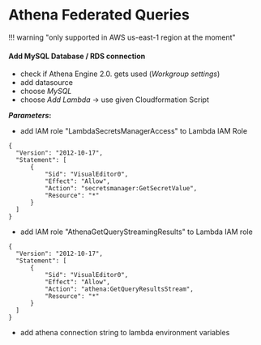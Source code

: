 # Athena Federated Queries

!!! warning "only supported in AWS us-east-1 region at the moment"

#### Add MySQL Database / RDS connection
* check if Athena Engine 2.0. gets used (_Workgroup settings_)
* add datasource
* choose _MySQL_
* choose _Add Lambda_ -> use given Cloudformation Script

**_Parameters_:**
* add IAM role "LambdaSecretsManagerAccess" to Lambda IAM Role
  
```
{
  "Version": "2012-10-17",
  "Statement": [
      {
          "Sid": "VisualEditor0",
          "Effect": "Allow",
          "Action": "secretsmanager:GetSecretValue",
          "Resource": "*"
      }
  ]
}
```
  
* add IAM role "AthenaGetQueryStreamingResults" to Lambda IAM role
  
```  
{
  "Version": "2012-10-17",
  "Statement": [
      {
          "Sid": "VisualEditor0",
          "Effect": "Allow",
          "Action": "athena:GetQueryResultsStream",
          "Resource": "*"
      }
  ]
}
```
  
* add athena connection string to lambda environment variables